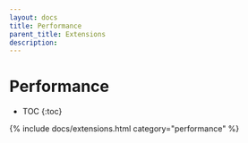 ```yaml
---
layout: docs
title: Performance
parent_title: Extensions
description:
---
```


# Performance

* TOC
{:toc}

{% include docs/extensions.html category="performance" %}
